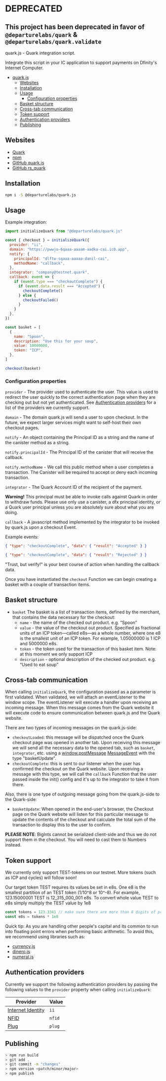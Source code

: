 # DEPRECATED

## This project has been deprecated in favor of `@departurelabs/quark` & `@departurelabs/quark.validate`

quark.js - Quark integration script.

Integrate this script in your IC application to support payments on Dfinity's
Internet Computer.

- [quark.js](#quarkjs)
  - [Websites](#websites)
  - [Installation](#installation)
  - [Usage](#usage)
    - [Configuration properties](#configuration-properties)
  - [Basket structure](#basket-structure)
  - [Cross-tab communication](#cross-tab-communication)
  - [Token support](#token-support)
  - [Authentication providers](#authentication-providers)
  - [Publishing](#publishing)

## Websites

- [Quark](https://pwwjo-6qaaa-aaaam-aadka-cai.ic0.app/)
- [npm](https://www.npmjs.com/package/@departurelabs/quark.js)
- [GitHub quark.js](https://github.com/DepartureLabsIC/quark.js)
- [GitHub rs_quark](https://github.com/DepartureLabsIC/rs_quark)

## Installation

```sh
npm i -S @departurelabs/quark.js
```

## Usage

Example integration:

```js
import initializeQuark from "@departurelabs/quark.js"

const { checkout } = initializeQuark({
  provider: "ii",
  domain: "https://pwwjo-6qaaa-aaaam-aadka-cai.ic0.app",
  notify: {
    principalId: "dlftw-sqaaa-aaaaa-danil-cai",
    methodName: "callback",
  },
  integrator: "company@testnet.quark",
  callback: event => {
    if (event.type === "checkoutComplete") {
      if (event.data.result === "Accepted") {
        checkoutComplete()
      } else {
        checkoutFailed()
      }
    }
  },
})

const basket = [
  {
    name: "Spoon",
    description: "Use this for your soup",
    value: 10000000,
    token: "ICP",
  },
]

checkout(basket)
```

### Configuration properties

`provider` - The provider used to authenticate the user. This value is used to
redirect the user quickly to the correct authentication page when they are
checking out but not yet authenticated. See
[Authentication providers](#authentication-providers) for a list of the
providers we currently support.

`domain` - The domain quark.js will send a user to upon checkout. In the future,
we expect larger services might want to self-host their own checkout pages.

`notify` - An object containing the Principal ID as a string and the name of the
canister method as a string.

`notify.principalId` - The Principal ID of the canister that will receive the
callback.

`notify.methodName` - We call this public method when a user completes a
transaction. The Canister will be required to accept or deny each incoming
transaction.

`integrator` - The Quark Account ID of the recipient of the payment.

**Warning!** This principal must be able to invoke calls against Quark in order
to withdraw funds. Please use only use a canister, a dfx principal identity, or
a Quark user principal unless you are absolutely sure about what you are doing.

`callback` - A javascript method implemented by the integrator to be invoked by
quark.js upon a checkout Event.

Example events:

```json
{ "type": "checkoutComplete", "data": { "result": "Accepted" } }
```

```json
{ "type": "checkoutComplete", "data": { "result": "Rejected" } }
```

"Trust, but verify!" is your best course of action when handling the callback
data.

Once you have instantiated the `checkout` Function we can begin creating a
basket with a couple of transaction items.

## Basket structure

- `basket` The basket is a list of transaction items, defined by the merchant,
  that contains the data necessary for the checkout:
  - `name` - the name of the checked out product. e.g. “Spoon”
  - `value` - the value of the checkout out product. Specified as fractional
    units of an ICP token—called e8s—as a whole number, where one e8 is the
    smallest unit of an ICP token. For example, 1.05000000 is 1 ICP and 5000000
    e8s.
  - `token` - the token used for the transaction of this basket item. Note: at
    this moment we only support ICP
  - `description` - optional description of the checked out product. e.g. “Used
    to eat soup”

## Cross-tab communication

When calling `initializeQuark`, the configuration passed as a parameter is first
validated. When validated, we will attach an eventListener to the window scope.
The eventListener will execute a handler upon receiving an incoming message.
When this message comes from the Quark website it will execute code to ensure
communication between quark.js and the Quark website.

There are two types of incoming messages on the quark.js-side:

- `checkoutLoaded`: this message will be dispatched once the Quark checkout page
  was opened in another tab. Upon receiving this message we will send all the
  necessary data to the opened tab, such as `basket`, `integrator`, etc. using a
  [window.postMessage](https://developer.mozilla.org/en-US/docs/Web/API/Window/postMessage)
  [MessageEvent](https://developer.mozilla.org/en-US/docs/Web/API/MessageEvent)
  with the type "basketUpdate".
- `checkoutComplete`: this is sent to our listener when the user has confirmed
  the checkout on the Quark website. Upon receiving a message with this type, we
  will call the `callback` Function that the user passed inside the init()
  config and it's up to the integrator to take it from there.

Also, there is one type of outgoing message going from the quark.js-side to the
Quark-side:

- `basketUpdate`: When opened in the end-user's browser, the Checkout page on
  the Quark website will listen for this particular message to update the
  contents of the checkout and calculate the total sum of the transaction to
  display this to the user to confirm.

**PLEASE NOTE**: BigInts cannot be serialized client-side and thus we do not
support them in the checkout. You will need to cast them to Numbers instead.

## Token support

We currently only support TEST-tokens on our testnet. More tokens (such as ICP
and cycles) will follow soon!

Our target token TEST requires its values be set in e8s. One e8 is the smallest
partition of an TEST token (1/10^8 or 10^-8). For example, 123.15000001 TEST is
12_315_000_001 e8s. To convert whole value TEST to e8s simply multiply the TEST
value by 1e8

```js
const tokens = 123.3341 // make sure there are more than 8 digits of precision!!
const e8s = tokens * 1e8
```

Quick tip: As you are handling other people's capital and its common to run into
floating point errors when performing basic arithmetic. To avoid this, we
recommend using libraries such as:

- [currency.js](https://currency.js.org/)
- [dinero.js](https://dinerojs.com/)
- [numeral.js](http://numeraljs.com/)

## Authentication providers

Currently we support the following authentication providers by passing the
following values to the `provider` property when calling `initializeQuark`:

| Provider                                       | Value  |
| ---------------------------------------------- | ------ |
| [Internet Identity](https://identity.ic0.app/) | `ii`   |
| [NFID](https://nfid.one/)                      | `nfid` |
| [Plug](https://plugwallet.ooo/)                | `plug` |

## Publishing

```sh
> npm run build
> git add .
> git commit -m "changes"
> npm version <patch/minor/major>
> npm publish
```

